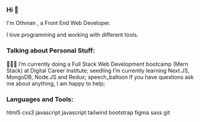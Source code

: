 ### Hi 👋
I'm Othman , a Front End Web Developer.

I love programming and working with different tools.



### Talking about Personal Stuff:

👨🏽‍💻 I’m currently doing a Full Stack Web Development bootcamp (Mern Stack) at Digital Career Institute;
seedling I’m currently learning Next.JS, MongoDB, Node.JS and Redux;
speech_balloon If you have questions ask me about anything, I am happy to help;

### Languages and Tools:

html5 css3 javascript javascript tailwind bootstrap figma sass git
